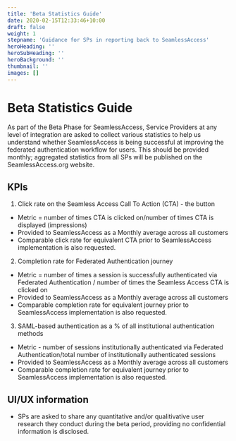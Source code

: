 ```yaml
---
title: 'Beta Statistics Guide'
date: 2020-02-15T12:33:46+10:00
draft: false
weight: 1
stepname: 'Guidance for SPs in reporting back to SeamlessAccess'
heroHeading: ''
heroSubHeading: ''
heroBackground: ''
thumbnail: ''
images: []
---
```

# Beta Statistics Guide

As part of the Beta Phase for SeamlessAccess, Service Providers at any level of integration are asked to collect various statistics to help us understand whether SeamlessAccess is being successful at improving the federated authentication workflow for users. This should be provided monthly; aggregated statistics from all SPs will be published on the SeamlessAccess.org website.

## KPIs
1. Click rate on the Seamless Access Call To Action (CTA)  - the button
  * Metric = number of times CTA is clicked on/number of times CTA is displayed (impressions)
  * Provided to SeamlessAccess as a Monthly average across all customers
  * Comparable click rate for equivalent CTA prior to SeamlessAccess implementation is also requested.
2. Completion rate for Federated Authentication journey
  * Metric = number of times a session is successfully authenticated via Federated Authentication / number of times the Seamless Access CTA is clicked on
  * Provided to SeamlessAccess as a Monthly average across all customers
  * Comparable completion rate for equivalent journey prior to SeamlessAccess implementation is also requested.
3. SAML-based authentication as a % of all institutional authentication methods  
  * Metric - number of sessions institutionally authenticated via Federated Authentication/total number of institutionally authenticated sessions
  * Provided to SeamlessAccess as a Monthly average across all customers
  * Comparable completion rate for equivalent journey prior to SeamlessAccess implementation is also requested.

## UI/UX information
* SPs are asked to share any quantitative and/or qualitivative user research they conduct during the beta period, providing no confidential information is disclosed. 
